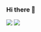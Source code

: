 ### Hi there 👋

<!--
**RoundStarling20/RoundStarling20** is a ✨ _special_ ✨ repository because its `README.md` (this file) appears on your GitHub profile.
-->
<img src="https://github-readme-stats.vercel.app/api?username=RoundStarling20&&show_icons=true&title_color=ffffff&icon_color=bb2acf&text_color=daf7dc&bg_color=00a3b6">

<img src="https://github-readme-stats.vercel.app/api/top-langs/?username=RoundStarling20">


